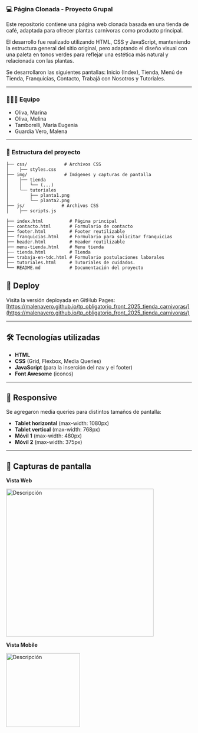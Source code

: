 ### 💻 Página Clonada - Proyecto Grupal

Este repositorio contiene una página web clonada basada en una tienda de café, adaptada para ofrecer plantas carnívoras como producto principal.

El desarrollo fue realizado utilizando HTML, CSS y JavaScript, manteniendo la estructura general del sitio original, pero adaptando el diseño visual con una paleta en tonos verdes para reflejar una estética más natural y relacionada con las plantas.

Se desarrollaron las siguientes pantallas:
Inicio (Index), Tienda, Menú de Tienda, Franquicias, Contacto, Trabajá con Nosotros y Tutoriales.

---  
### 👩🏻‍💻 Equipo
- Oliva, Marina
- Oliva, Melina
- Tamborelli, María Eugenia  
- Guardia Vero, Malena

---

### 📁 Estructura del proyecto  
```
├── css/              # Archivos CSS
│    ├── styles.css  
├── img/              # Imágenes y capturas de pantalla
│    ├── tienda
│    │   └── (...)  
│    └── tutoriales
│        ├── planta1.png
│        └── planta2.png
├── js/              # Archivos CSS
│    ├── scripts.js 

├── index.html          # Página principal
├── contacto.html       # Formulario de contacto
├── footer.html         # Footer reutilizable
├── franquicias.html    # Formulario para solicitar franquicias
├── header.html         # Header reutilizable
├── menu-tienda.html    # Menu tienda
├── tienda.html         # Tienda
├── trabaja-en-tdc.html # Formulario postulaciones laborales
├── tutoriales.html     # Tutoriales de cuidados.
└── README.md           # Documentación del proyecto
```

## 🚀 Deploy  

Visita la versión deployada en GitHub Pages: [https://malenavero.github.io/tp_obligatorio_front_2025_tienda_carnivoras/](https://malenavero.github.io/tp_obligatorio_front_2025_tienda_carnivoras/)

---

## 🛠 Tecnologías utilizadas  
- **HTML**  
- **CSS** (Grid, Flexbox, Media Queries)  
- **JavaScript** (para la inserción del nav y el footer)  
- **Font Awesome** (iconos)  

---

## 📐 Responsive  
Se agregaron media queries para distintos tamaños de pantalla:  
- **Tablet horizontal** (max-width: 1080px)  
- **Tablet vertical** (max-width: 768px)  
- **Móvil 1** (max-width: 480px)  
- **Móvil 2** (max-width: 375px)  

---

## 📸 Capturas de pantalla  
**Vista Web**  

<img src="img/screenshotWeb.png" alt="Descripción" width="400"/>

**Vista Mobile**  

<img src="img/screenshotMob.png" alt="Descripción" width="200"/>



